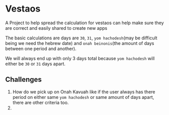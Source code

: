 # Vestaos
A Project to help spread the calculation for vestaos can help make sure they are correct and easily shared to create new apps


The basic calculations are days are `30`, `31`, `yom hachodesh`(may be difficult being we need the hebrew date) and `onah beinonis`(the amount of days between one period and another).

We will always end up with only 3 days total because `yom hachodesh` will either be `30` or `31` days apart.


## Challenges

1. How do we pick up on Onah Kavuah like if the user always has there period on either same `yom hachodesh` or same amount of days apart, there are other criteria too.
2. 
